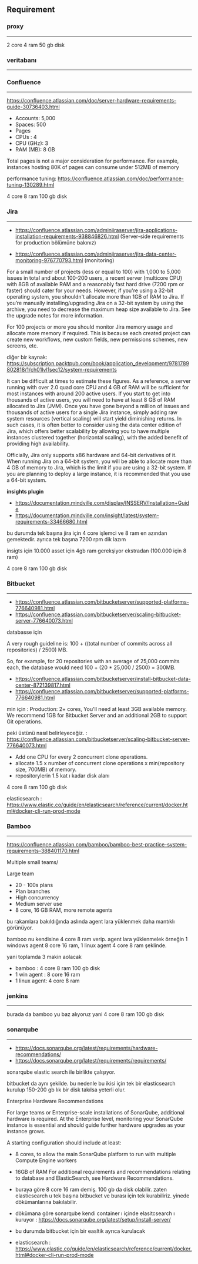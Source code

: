 ## Requirement


### proxy
------------------
2 core 4 ram 50 gb disk


### veritabanı
------------------



### Confluence
-----------------

https://confluence.atlassian.com/doc/server-hardware-requirements-guide-30736403.html

- Accounts: 5,000
- Spaces: 500
- Pages
- CPUs : 4 
- CPU (GHz): 3
- RAM (MB): 8 GB



Total pages is not a major consideration for performance. For example, instances hosting 80K of pages can consume under 512MB of memory


performance tuning: https://confluence.atlassian.com/doc/performance-tuning-130289.html



4 core 8 ram 100 gb disk



### Jira
------------------

- https://confluence.atlassian.com/adminjiraserver/jira-applications-installation-requirements-938846826.html (Server-side requirements for production bölümüne bakınız)

- https://confluence.atlassian.com/adminjiraserver/jira-data-center-monitoring-976770793.html (monitoring)

For a small number of projects (less or equal to 100) with 1,000 to 5,000 issues in total and about 100-200 users, a recent server (multicore CPU) with 8GB of available RAM and a reasonably fast hard drive (7200 rpm or faster) should cater for your needs. However, if you're using a 32-bit operating system, you shouldn't allocate more than 1GB of RAM to Jira. If you’re manually installing/upgrading Jira on a 32-bit system by using the archive, you need to decrease the maximum heap size available to Jira. See the upgrade notes for more information.


For 100 projects or more you should monitor Jira memory usage and allocate more memory if required. This is because each created project can create new workflows, new custom fields, new permissions schemes, new screens, etc.
	


diğer bir kaynak: https://subscription.packtpub.com/book/application_development/9781789802818/1/ch01lvl1sec12/system-requirements


It can be difficult at times to estimate these figures. As a reference, a server running with over 2.0 quad core CPU and 4 GB of RAM will be sufficient for most instances with around 200 active users. If you start to get into thousands of active users, you will need to have at least 8 GB of RAM allocated to Jira (JVM). Once you have gone beyond a million of issues and thousands of active users for a single Jira instance, simply adding raw system resources (vertical scaling) will start yield diminishing returns. In such cases, it is often better to consider using the data center edition of Jira, which offers better scalability by allowing you to have multiple instances clustered together (horizontal scaling), with the added benefit of providing high availability.


Officially, Jira only supports x86 hardware and 64-bit derivatives of it. When running Jira on a 64-bit system, you will be able to allocate more than 4 GB of memory to Jira, which is the limit if you are using a 32-bit system. If you are planning to deploy a large instance, it is recommended that you use a 64-bit system.


**insights plugin**
- https://documentation.mindville.com/display/INSSERV/Installation+Guide
- https://documentation.mindville.com/insight/latest/system-requirements-33466680.html


bu durumda tek başına jira için 4 core işlemci ve 8 ram en azından gemektedir. ayrıca tek başına 7200 rpm dik lazım


insigts için 10.000 asset için 4gb ram gerekşiyor ekstradan (100.000 için 8 ram)


4 core 8 ram 100 gb disk


### Bitbucket
--------------------

- https://confluence.atlassian.com/bitbucketserver/supported-platforms-776640981.html
- https://confluence.atlassian.com/bitbucketserver/scaling-bitbucket-server-776640073.html

databasse için

A very rough guideline is: 100 + ((total number of commits across all repositories) / 2500) MB.

So, for example, for 20 repositories with an average of 25,000 commits each, the database would need 100 + (20 * 25,000 / 2500) = 300MB.


- https://confluence.atlassian.com/bitbucketserver/install-bitbucket-data-center-872139817.html
- https://confluence.atlassian.com/bitbucketserver/supported-platforms-776640981.html


min için : Production: 2+ cores, You'll need at least 3GB available memory. We recommend 1GB for Bitbucket Server and an additional 2GB to support Git operations. 

peki üstünü nasıl belirleyeceğiz. : https://confluence.atlassian.com/bitbucketserver/scaling-bitbucket-server-776640073.html

- Add one CPU for every 2 concurrent clone operations. 
- allocate 1.5 x number of concurrent clone operations x min(repository size, 700MB) of memory.
- repositorylerin 1.5 kat ı kadar disk alanı



4 core 8 ram 100 gb disk


elasticsearch : https://www.elastic.co/guide/en/elasticsearch/reference/current/docker.html#docker-cli-run-prod-mode





### Bamboo
----------------

https://confluence.atlassian.com/bamboo/bamboo-best-practice-system-requirements-388401170.html


Multiple small teams/


Large team

- 20 - 100s plans
- Plan branches
- High concurrency
- Medium server use
- 8 core, 16 GB RAM, more remote agents


bu rakamlara bakıldığında aslında agent lara yüklenmek daha mantıklı görünüyor.


bamboo nu kendisine 4 core 8 ram verip. agent lara yüklenmelek örneğin 1 windows agent 8 core 16 ram, 1 linux agent 4 core 8 ram şeklinde.


yani toplamda 3 makin aolacak


- bamboo : 4 core 8 ram 100 gb disk
- 1 win agent : 8 core 16 ram
- 1 linux agent: 4 core 8 ram


### jenkins
-------------

burada da bamboo yu baz alıyoruz yani 4 core 8 ram 100 gb disk


### sonarqube
-------------

- https://docs.sonarqube.org/latest/requirements/hardware-recommendations/
- https://docs.sonarqube.org/latest/requirements/requirements/



sonarqube elastic search ile birlikte çalışıyor. 

bitbucket da aynı şekilde. bu nedenle bu ikisi için tek bir elasticsearch kurulup 150-200 gb lık bir disk takılsa yeterli olur.


Enterprise Hardware Recommendations


For large teams or Enterprise-scale installations of SonarQube, additional hardware is required. At the Enterprise level, monitoring your SonarQube instance is essential and should guide further hardware upgrades as your instance grows. 


A starting configuration should include at least:

- 8 cores, to allow the main SonarQube platform to run with multiple Compute Engine workers
- 16GB of RAM For additional requirements and recommendations relating to database and ElasticSearch, see Hardware Recommendations.


- buraya göre 8 core 16 ram demiş. 100 gb da disk olabilir. zaten elasticsearch u tek başına bitbucket ve burası için tek kurabiliriz. yinede dökümanlarına bakılabilir.
- dökümana göre sonarqube kendi container ı içinde elasitcsearch ı kuruyor : https://docs.sonarqube.org/latest/setup/install-server/
- bu durumda bitbucket için bir easltik ayrıca kurulacak

- elasticsearch : https://www.elastic.co/guide/en/elasticsearch/reference/current/docker.html#docker-cli-run-prod-mode


 
